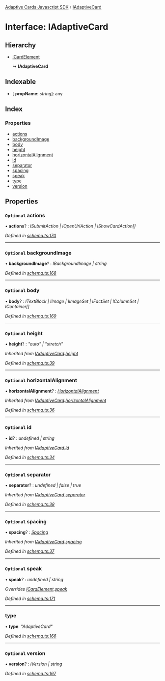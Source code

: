 [Adaptive Cards Javascript SDK](../README.md) › [IAdaptiveCard](iadaptivecard.md)

# Interface: IAdaptiveCard

## Hierarchy

* [ICardElement](icardelement.md)

  ↳ **IAdaptiveCard**

## Indexable

* \[ **propName**: *string*\]: any

## Index

### Properties

* [actions](iadaptivecard.md#optional-actions)
* [backgroundImage](iadaptivecard.md#optional-backgroundimage)
* [body](iadaptivecard.md#optional-body)
* [height](iadaptivecard.md#optional-height)
* [horizontalAlignment](iadaptivecard.md#optional-horizontalalignment)
* [id](iadaptivecard.md#optional-id)
* [separator](iadaptivecard.md#optional-separator)
* [spacing](iadaptivecard.md#optional-spacing)
* [speak](iadaptivecard.md#optional-speak)
* [type](iadaptivecard.md#type)
* [version](iadaptivecard.md#optional-version)

## Properties

### `Optional` actions

• **actions**? : *ISubmitAction | IOpenUrlAction | IShowCardAction[]*

*Defined in [schema.ts:170](https://github.com/microsoft/AdaptiveCards/blob/8588bd5ad/source/nodejs/adaptivecards/src/schema.ts#L170)*

___

### `Optional` backgroundImage

• **backgroundImage**? : *IBackgroundImage | string*

*Defined in [schema.ts:168](https://github.com/microsoft/AdaptiveCards/blob/8588bd5ad/source/nodejs/adaptivecards/src/schema.ts#L168)*

___

### `Optional` body

• **body**? : *ITextBlock | IImage | IImageSet | IFactSet | IColumnSet | IContainer[]*

*Defined in [schema.ts:169](https://github.com/microsoft/AdaptiveCards/blob/8588bd5ad/source/nodejs/adaptivecards/src/schema.ts#L169)*

___

### `Optional` height

• **height**? : *"auto" | "stretch"*

*Inherited from [IAdaptiveCard](iadaptivecard.md).[height](iadaptivecard.md#optional-height)*

*Defined in [schema.ts:39](https://github.com/microsoft/AdaptiveCards/blob/8588bd5ad/source/nodejs/adaptivecards/src/schema.ts#L39)*

___

### `Optional` horizontalAlignment

• **horizontalAlignment**? : *[HorizontalAlignment](../enums/horizontalalignment.md)*

*Inherited from [IAdaptiveCard](iadaptivecard.md).[horizontalAlignment](iadaptivecard.md#optional-horizontalalignment)*

*Defined in [schema.ts:36](https://github.com/microsoft/AdaptiveCards/blob/8588bd5ad/source/nodejs/adaptivecards/src/schema.ts#L36)*

___

### `Optional` id

• **id**? : *undefined | string*

*Inherited from [IAdaptiveCard](iadaptivecard.md).[id](iadaptivecard.md#optional-id)*

*Defined in [schema.ts:34](https://github.com/microsoft/AdaptiveCards/blob/8588bd5ad/source/nodejs/adaptivecards/src/schema.ts#L34)*

___

### `Optional` separator

• **separator**? : *undefined | false | true*

*Inherited from [IAdaptiveCard](iadaptivecard.md).[separator](iadaptivecard.md#optional-separator)*

*Defined in [schema.ts:38](https://github.com/microsoft/AdaptiveCards/blob/8588bd5ad/source/nodejs/adaptivecards/src/schema.ts#L38)*

___

### `Optional` spacing

• **spacing**? : *[Spacing](../enums/spacing.md)*

*Inherited from [IAdaptiveCard](iadaptivecard.md).[spacing](iadaptivecard.md#optional-spacing)*

*Defined in [schema.ts:37](https://github.com/microsoft/AdaptiveCards/blob/8588bd5ad/source/nodejs/adaptivecards/src/schema.ts#L37)*

___

### `Optional` speak

• **speak**? : *undefined | string*

*Overrides [ICardElement](icardelement.md).[speak](icardelement.md#optional-speak)*

*Defined in [schema.ts:171](https://github.com/microsoft/AdaptiveCards/blob/8588bd5ad/source/nodejs/adaptivecards/src/schema.ts#L171)*

___

###  type

• **type**: *"AdaptiveCard"*

*Defined in [schema.ts:166](https://github.com/microsoft/AdaptiveCards/blob/8588bd5ad/source/nodejs/adaptivecards/src/schema.ts#L166)*

___

### `Optional` version

• **version**? : *IVersion | string*

*Defined in [schema.ts:167](https://github.com/microsoft/AdaptiveCards/blob/8588bd5ad/source/nodejs/adaptivecards/src/schema.ts#L167)*
